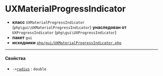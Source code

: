 # UXMaterialProgressIndicator

- **класс** `UXMaterialProgressIndicator` (`php\gui\UXMaterialProgressIndicator`) **унаследован от** `UXProgressIndicator` (`php\gui\UXProgressIndicator`)
- **пакет** `gui`
- **исходники** [`php/gui/UXMaterialProgressIndicator.php`](./src/main/resources/JPHP-INF/sdk/php/gui/UXMaterialProgressIndicator.php)


---

#### Свойства

- `->`[`radius`](#prop-radius) : `double`